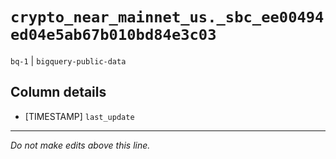 # `crypto_near_mainnet_us._sbc_ee00494ed04e5ab67b010bd84e3c03`
`bq-1` | `bigquery-public-data`

## Column details
* [TIMESTAMP] `last_update`

-------------------------------------------------------------------------------
*Do not make edits above this line.*
